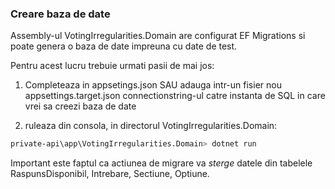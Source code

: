 ﻿### Creare baza de date

Assembly-ul VotingIrregularities.Domain are configurat EF Migrations si poate genera o baza de date impreuna cu date de test.

Pentru acest lucru trebuie urmati pasii de mai jos:

1. Completeaza in appsetings.json SAU adauga intr-un fisier nou appsettings.target.json connectionstring-ul catre instanta de SQL in care vrei sa creezi baza de date

2. ruleaza din consola, in directorul VotingIrregularities.Domain:

```sh
private-api\app\VotingIrregularities.Domain> dotnet run
```

Important este faptul ca actiunea de migrare va *sterge* datele din tabelele RaspunsDisponibil, Intrebare, Sectiune, Optiune.